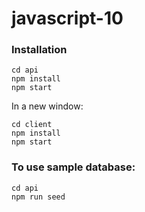 # javascript-10

### Installation
```
cd api
npm install
npm start
```
In a new window:
```
cd client
npm install
npm start
```
### To use sample database:
```
cd api
npm run seed
```
